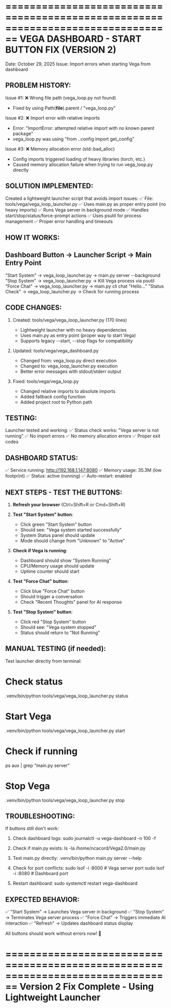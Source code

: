 ================================================================================
VEGA DASHBOARD - START BUTTON FIX (VERSION 2)
================================================================================
Date: October 29, 2025
Issue: Import errors when starting Vega from dashboard

PROBLEM HISTORY:
----------------
Issue #1: ❌ Wrong file path (vega_loop.py not found)
  - Fixed by using Path(__file__).parent / "vega_loop.py"

Issue #2: ❌ Import error with relative imports
  - Error: "ImportError: attempted relative import with no known parent package"
  - vega_loop.py was using "from ..config import get_config"

Issue #3: ❌ Memory allocation error (std::bad_alloc)
  - Config imports triggered loading of heavy libraries (torch, etc.)
  - Caused memory allocation failure when trying to run vega_loop.py directly

SOLUTION IMPLEMENTED:
---------------------
Created a lightweight launcher script that avoids import issues:
  ✅ File: tools/vega/vega_loop_launcher.py
  ✅ Uses main.py as proper entry point (no heavy imports)
  ✅ Runs Vega server in background mode
  ✅ Handles start/stop/status/force-prompt actions
  ✅ Uses psutil for process management
  ✅ Proper error handling and timeouts

HOW IT WORKS:
-------------
Dashboard Button    → Launcher Script        → Main Entry Point
-----------------------------------------------------------------
"Start System"      → vega_loop_launcher.py  → main.py server --background
"Stop System"       → vega_loop_launcher.py  → Kill Vega process via psutil
"Force Chat"        → vega_loop_launcher.py  → main.py cli chat "Hello..."
"Status Check"      → vega_loop_launcher.py  → Check for running process

CODE CHANGES:
-------------
1. Created: tools/vega/vega_loop_launcher.py (170 lines)
   - Lightweight launcher with no heavy dependencies
   - Uses main.py as entry point (proper way to start Vega)
   - Supports legacy --start, --stop flags for compatibility

2. Updated: tools/vega/vega_dashboard.py
   - Changed from: vega_loop.py direct execution
   - Changed to: vega_loop_launcher.py execution
   - Better error messages with stdout/stderr output

3. Fixed: tools/vega/vega_loop.py
   - Changed relative imports to absolute imports
   - Added fallback config function
   - Added project root to Python path

TESTING:
--------
Launcher tested and working:
  ✅ Status check works: "Vega server is not running"
  ✅ No import errors
  ✅ No memory allocation errors
  ✅ Proper exit codes

DASHBOARD STATUS:
-----------------
  ✅ Service running: http://192.168.1.147:8080
  ✅ Memory usage: 35.3M (low footprint)
  ✅ Status: active (running)
  ✅ Auto-restart: enabled

NEXT STEPS - TEST THE BUTTONS:
-------------------------------
1. **Refresh your browser** (Ctrl+Shift+R or Cmd+Shift+R)

2. **Test "Start System" button**:
   - Click green "Start System" button
   - Should see: "Vega system started successfully"
   - System Status panel should update
   - Mode should change from "Unknown" to "Active"

3. **Check if Vega is running**:
   - Dashboard should show "System Running"
   - CPU/Memory usage should update
   - Uptime counter should start

4. **Test "Force Chat" button**:
   - Click blue "Force Chat" button
   - Should trigger a conversation
   - Check "Recent Thoughts" panel for AI response

5. **Test "Stop System" button**:
   - Click red "Stop System" button
   - Should see: "Vega system stopped"
   - Status should return to "Not Running"

MANUAL TESTING (if needed):
----------------------------
Test launcher directly from terminal:

# Check status
.venv/bin/python tools/vega/vega_loop_launcher.py status

# Start Vega
.venv/bin/python tools/vega/vega_loop_launcher.py start

# Check if running
ps aux | grep "main.py server"

# Stop Vega
.venv/bin/python tools/vega/vega_loop_launcher.py stop

TROUBLESHOOTING:
----------------
If buttons still don't work:

1. Check dashboard logs:
   sudo journalctl -u vega-dashboard -n 100 -f

2. Check if main.py exists:
   ls -la /home/ncacord/Vega2.0/main.py

3. Test main.py directly:
   .venv/bin/python main.py server --help

4. Check for port conflicts:
   sudo lsof -i :8000  # Vega server port
   sudo lsof -i :8080  # Dashboard port

5. Restart dashboard:
   sudo systemctl restart vega-dashboard

EXPECTED BEHAVIOR:
------------------
✅ "Start System" → Launches Vega server in background
✅ "Stop System" → Terminates Vega server process
✅ "Force Chat" → Triggers immediate AI interaction
✅ "Refresh" → Updates dashboard status display

All buttons should work without errors now! 🎉

================================================================================
Version 2 Fix Complete - Using Lightweight Launcher
================================================================================

